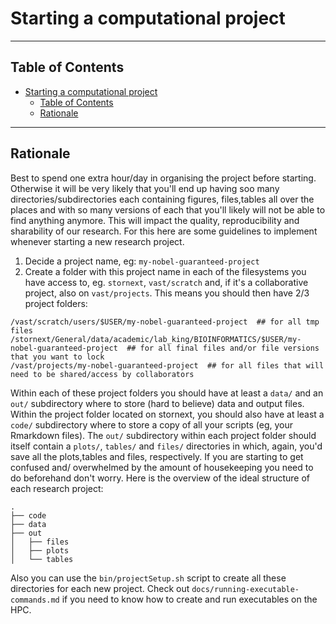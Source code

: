 # Starting a computational project
----------------------------------------------------------------

## Table of Contents
- [Starting a computational project](#starting-a-computational-project)
  - [Table of Contents](#table-of-contents)
  - [Rationale](#rationale)

----------------------------------------------------------------

## Rationale
Best to spend one extra hour/day in organising the project before starting. Otherwise it will be very likely that you'll end up having soo many directories/subdirectories each containing figures, files,tables all over the places and with so many versions of each that you'll likely will not be able to find anything anymore. This will impact the quality, reproducibility and sharability of our research.
For this here are some guidelines to implement whenever starting a new research project.

1. Decide a project name, eg: `my-nobel-guaranteed-project`
2. Create a folder with this project name in each of the filesystems you have access to, eg. `stornext`, `vast/scratch` and, if it's a collaborative project, also on `vast/projects`. This means you should then have 2/3 project folders:

```
/vast/scratch/users/$USER/my-nobel-guaranteed-project  ## for all tmp files
/stornext/General/data/academic/lab_king/BIOINFORMATICS/$USER/my-nobel-guaranteed-project  ## for all final files and/or file versions that you want to lock
/vast/projects/my-nobel-guaranteed-project  ## for all files that will need to be shared/access by collaborators
```

Within each of these project folders you should have at least a `data/` and an `out/` subdirectory where to store (hard to believe) data and output files. 
Within the project folder located on stornext, you should also have at least a `code/` subdirectory where to store a copy of all your scripts (eg, your Rmarkdown files).
The `out/` subdirectory within each project folder should itself contain a `plots/`, `tables/` and `files/` directories in which, again, you'd save all the plots,tables and files, respectively. 
If you are starting to get confused and/ overwhelmed by the amount of housekeeping you need to do beforehand don't worry. Here is the overview of the ideal structure of each research project:

```
.
├── code
├── data
├── out
│   ├── files
│   ├── plots
│   └── tables

```
Also you can use the `bin/projectSetup.sh` script to create all these directories for each new project. Check out `docs/running-executable-commands.md` if you need to know how to create and run executables on the HPC.